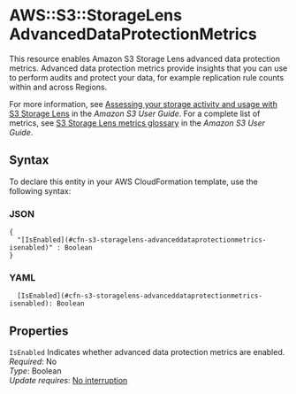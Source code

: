 # AWS::S3::StorageLens AdvancedDataProtectionMetrics<a name="aws-properties-s3-storagelens-advanceddataprotectionmetrics"></a>

This resource enables Amazon S3 Storage Lens advanced data protection metrics\. Advanced data protection metrics provide insights that you can use to perform audits and protect your data, for example replication rule counts within and across Regions\.

For more information, see [ Assessing your storage activity and usage with S3 Storage Lens](https://docs.aws.amazon.com/AmazonS3/latest/userguide/storage_lens.html) in the _Amazon S3 User Guide_\. For a complete list of metrics, see [ S3 Storage Lens metrics glossary](https://docs.aws.amazon.com/AmazonS3/latest/userguide/storage_lens_metrics_glossary.html) in the _Amazon S3 User Guide_\.

## Syntax<a name="aws-properties-s3-storagelens-advanceddataprotectionmetrics-syntax"></a>

To declare this entity in your AWS CloudFormation template, use the following syntax:

### JSON<a name="aws-properties-s3-storagelens-advanceddataprotectionmetrics-syntax.json"></a>

```
{
  "[IsEnabled](#cfn-s3-storagelens-advanceddataprotectionmetrics-isenabled)" : Boolean
}
```

### YAML<a name="aws-properties-s3-storagelens-advanceddataprotectionmetrics-syntax.yaml"></a>

```
  [IsEnabled](#cfn-s3-storagelens-advanceddataprotectionmetrics-isenabled): Boolean
```

## Properties<a name="aws-properties-s3-storagelens-advanceddataprotectionmetrics-properties"></a>

`IsEnabled` <a name="cfn-s3-storagelens-advanceddataprotectionmetrics-isenabled"></a>
Indicates whether advanced data protection metrics are enabled\.  
_Required_: No  
_Type_: Boolean  
_Update requires_: [No interruption](https://docs.aws.amazon.com/AWSCloudFormation/latest/UserGuide/using-cfn-updating-stacks-update-behaviors.html#update-no-interrupt)
